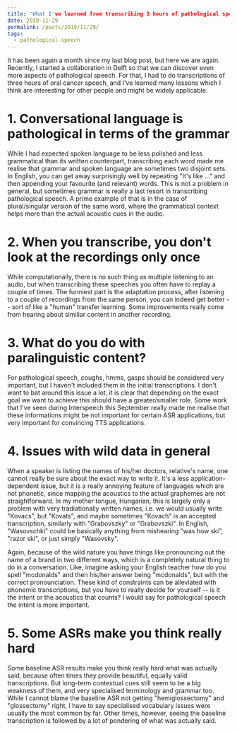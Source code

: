 ```yaml
---
title: 'What I've learned from transcribing 3 hours of pathological speech'
date: 2019-11-29
permalink: /posts/2019/11/29/
tags:
  - pathological-speech
---
```


It has been again a month since my last blog post, but here we are again. Recently, I started a collaboration
in Delft so that we can discover even more aspects of pathological speech. For that, I had to do transcriptions
of three hours of oral cancer speech, and I've learned many lessons which I think are interesting for other people and might be
widely applicable.

# 1. Conversational language is pathological in terms of the grammar

While I had expected spoken language to be less polished and less grammatical than its written counterpart, transcribing
each word made me realise that grammar and spoken language are sometimes two disjoint sets. In English, you can get away
surprisingly well by repeating "It's like ..." and then appending your favourite (and relevant) words. This is not a problem
in general, but sometimes grammar is really a last resort in transcribing pathological speech. A prime example of that is in the
case of plural/singular version of the same word, where the grammatical context helps more than the actual acoustic cues in the
audio. 

# 2. When you transcribe, you don't look at the recordings only once

While computationally, there is no such thing as multiple listening to an audio, but when transcribing these speeches you often have to
replay a couple of times. The funniest part is the adaptation process, after listening to a couple of recordings from the same person, you
can indeed get better -- sort of like a "human" transfer learning. Some improvements really come from hearing about similiar content in
another recording.

# 3. What do you do with paralinguistic content?

For pathological speech, coughs, hmms, gasps should be considered very important, but I haven't included them in the initial transcriptions. 
I don't want to bat around this issue a lot, it is clear that depending on the exact goal we want to achieve this should have a greater/smaller
role. Some work that I've seen during Interspeech this September really made me realise that these informations might be not important for certain
ASR applications, but very important for convincing TTS applications.

# 4. Issues with wild data in general

When a speaker is listing the names of his/her doctors, relative's name, one cannot really be sure about the exact way to write it. It's a less application-dependent
issue, but it is a really annoying feature of languages which are not phonetic, since mapping the acoustics to the actual graphemes are not straightforward. In my mother tongue,
Hungarian, this is largely only a problem with very tradiationally written names, i.e. we would usually write "Kovacs", but "Kovats", and maybe sometimes "Kovach" is an accepted
transcription, similarly with "Grabovszky" or "Grabovszki". In English, "Wasovschki" could be basically anything from mishearing "was how ski", "razor ski", or just simply "Wasovsky". 

Again, because of the wild nature you have things like pronouncing out the name of a brand in two different ways, which is a completely natural thing to do in a conversation. Like,
imagine asking your English teacher how do you spell "mcdonalds" and then his/her answer being "mcdonalds", but with the correct pronounciation. These kind of constraints can be alleviated
with phonemic transcriptions, but you have to really decide for yourself -- is it the intent or the acoustics that counts? I would say for pathological speech the intent is more important.

# 5. Some ASRs make you think really hard

Some baseline ASR results make you think really hard what was actually said, because often times they provide beautiful, equally valid transcriptions. But long-term contextual cues still
seem to be a big weakness of them, and very specialised terminology and grammar too. While I cannot blame the baseline ASR not getting "hemiglossectomy" and "glossectomy" right, I have to say
specialised vocabulary issues were usually the most common by far. Other times, however, seeing the baseline transcription is followed by a lot of pondering of what was actually said.

